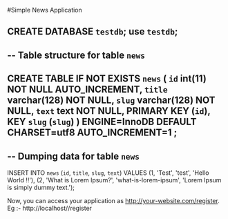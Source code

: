 #Simple News Application

CREATE DATABASE `testdb`;
use `testdb`;
--
-- Table structure for table `news`
--
CREATE TABLE IF NOT EXISTS `news` (
`id` int(11) NOT NULL AUTO_INCREMENT,
`title` varchar(128) NOT NULL,
`slug` varchar(128) NOT NULL,
`text` text NOT NULL,
PRIMARY KEY (`id`),
KEY `slug` (`slug`)
) ENGINE=InnoDB DEFAULT CHARSET=utf8 AUTO_INCREMENT=1 ;
--
-- Dumping data for table `news`
--
INSERT INTO `news` (`id`, `title`, `slug`, `text`) VALUES
(1, 'Test', 'test', 'Hello World !!'),
(2, 'What is Lorem Ipsum?', 'what-is-lorem-ipsum', 'Lorem Ipsum is simply dummy text.');


Now, you can access your application as http://your-website.com/register. 
Eg :- http://localhost/<application-name>/register
